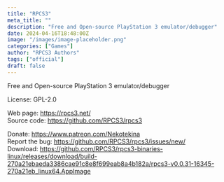 ```yaml
---
title: "RPCS3"
meta_title: ""
description: "Free and Open-source PlayStation 3 emulator/debugger"
date: 2024-04-16T18:48:00Z
image: "/images/image-placeholder.png"
categories: ["Games"]
author: "RPCS3 Authors"
tags: ["official"]
draft: false
---
```


Free and Open-source PlayStation 3 emulator/debugger

License: GPL-2.0

Web page: https://rpcs3.net/  
Source code: https://github.com/RPCS3/rpcs3

Donate: https://www.patreon.com/Nekotekina  
Report the bug: https://github.com/RPCS3/rpcs3/issues/new/  
Download: https://github.com/RPCS3/rpcs3-binaries-linux/releases/download/build-270a21ebaeda3386cae91c8e8f699eab8a4b182a/rpcs3-v0.0.31-16345-270a21eb_linux64.AppImage

